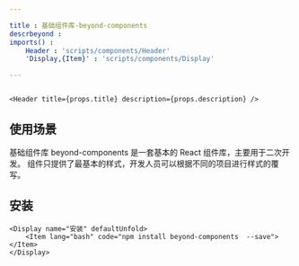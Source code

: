 ```yaml
---

title : 基础组件库-beyond-components
descrbeyond : 
imports() : 
    Header : 'scripts/components/Header'
    'Display,{Item}' : 'scripts/components/Display'

---
```


```render html

<Header title={props.title} description={props.description} />  

```

## 使用场景

基础组件库 beyond-components 是一套基本的 React 组件库，主要用于二次开发。
组件只提供了最基本的样式，开发人员可以根据不同的项目进行样式的覆写。


## 安装

```render
<Display name="安装" defaultUnfold>
	<Item lang="bash" code="npm install beyond-components  --save"></Item>
</Display>
```
